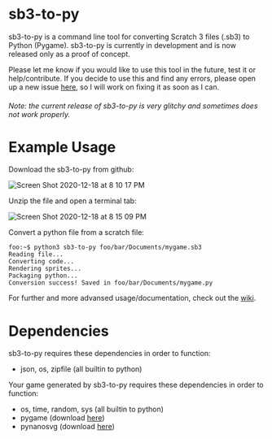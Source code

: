 # sb3-to-py
sb3-to-py is a command line tool for converting Scratch 3 files (.sb3) to Python (Pygame). sb3-to-py is currently in development and is now released only as a proof of concept.

Please let me know if you would like to use this tool in the future, test it or help/contribute. If you decide to use this and find any errors, please open up a new issue [here](https://github.com/lukarao/sb3-to-py/issues/new), so I will work on fixing it as soon as I can.

###### Note: the current release of sb3-to-py is very glitchy and sometimes does not work properly.

# Example Usage

Download the sb3-to-py from github:

![Screen Shot 2020-12-18 at 8 10 17 PM](https://user-images.githubusercontent.com/62384447/102676767-1ab14d00-416d-11eb-86d3-28fe4ff37781.png)

Unzip the file and open a terminal tab:

![Screen Shot 2020-12-18 at 8 15 09 PM](https://user-images.githubusercontent.com/62384447/102676954-f6a23b80-416d-11eb-9233-2d14d6e05f2e.png)

Convert a python file from a scratch file:

```console
foo:~$ python3 sb3-to-py foo/bar/Documents/mygame.sb3
Reading file...
Converting code...
Rendering sprites...
Packaging python...
Conversion success! Saved in foo/bar/Documents/mygame.py
```

For further and more advansed usage/documentation, check out the [wiki](https://github.com/lukarao/sb3-to-py/wiki).

# Dependencies

sb3-to-py requires these dependencies in order to function:
 - json, os, zipfile (all builtin to python)
 
Your game generated by sb3-to-py requires these dependencies in order to function:
 - os, time, random, sys (all builtin to python)
 - pygame (download [here](https://www.pygame.org/wiki/GettingStarted))
 - pynanosvg (download [here](https://github.com/ethanhs/pynanosvg))
